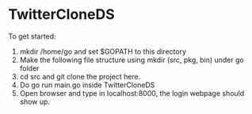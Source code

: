 # TwitterCloneDS
To get started:
1. mkdir /home/go and set $GOPATH to this directory 
2. Make the following file structure using mkdir (src, pkg, bin) under go folder
3. cd src and git clone the project here.
4. Do go run main.go inside TwitterCloneDS
5. Open browser and type in localhost:8000, the login webpage should show up. 
